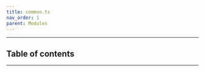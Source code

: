 ```yaml
---
title: common.ts
nav_order: 1
parent: Modules
---
```


---

<h2 class="text-delta">Table of contents</h2>

---
